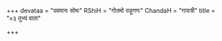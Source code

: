 +++
devataa = "पवमानः सोमः"
RShiH = "गोतमो राहूगणः"
ChandaH = "गायत्री"
title = "०३ तुभ्यं वाता"

+++

